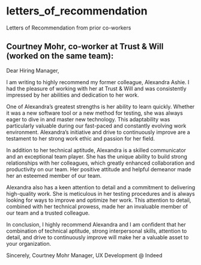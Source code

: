 # letters_of_recommendation
Letters of Recommendation from prior co-workers


## Courtney Mohr, co-worker at Trust & Will (worked on the same team): 

Dear Hiring Manager,

I am writing to highly recommend my former colleague, Alexandra Ashie. I had the pleasure of
working with her at Trust & Will and was consistently impressed by her abilities and dedication
to her work.

One of Alexandra’s greatest strengths is her ability to learn quickly. Whether it was a new
software tool or a new method for testing, she was always eager to dive in and master new
technology. This adaptability was particularly valuable during our fast-paced and constantly
evolving work environment. Alexandra’s initiative and drive to continuously improve are a
testament to her strong work ethic and passion for her field.

In addition to her technical aptitude, Alexandra is a skilled communicator and an exceptional
team player. She has the unique ability to build strong relationships with her colleagues, which
greatly enhanced collaboration and productivity on our team. Her positive attitude and helpful
demeanor made her an esteemed member of our team.

Alexandra also has a keen attention to detail and a commitment to delivering high-quality work.
She is meticulous in her testing procedures and is always looking for ways to improve and
optimize her work. This attention to detail, combined with her technical prowess, made her an
invaluable member of our team and a trusted colleague.

In conclusion, I highly recommend Alexandra and I am confident that her combination of
technical aptitude, strong interpersonal skills, attention to detail, and drive to continuously
improve will make her a valuable asset to your organization.

Sincerely,
Courtney Mohr
Manager, UX Development @ Indeed
